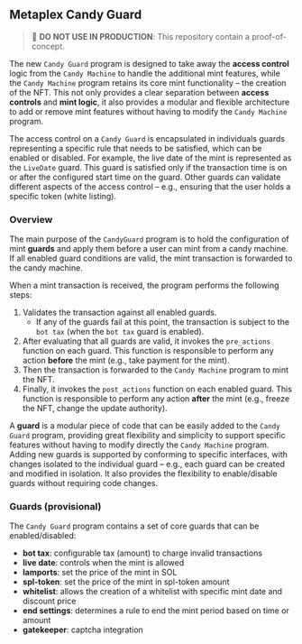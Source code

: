 ## Metaplex Candy Guard

> 🛑 **DO NOT USE IN PRODUCTION**: This repository contain a proof-of-concept.

The new `Candy Guard` program is designed to take away the **access control** logic from the `Candy Machine` to handle the additional mint features, while the `Candy Machine` program retains its core mint functionality – the creation of the NFT. This not only provides a clear separation between **access controls** and **mint logic**, it also provides a modular and flexible architecture to add or remove mint features without having to modify the `Candy Machine` program.

The access control on a `Candy Guard` is encapsulated in individuals guards representing a specific rule that needs to be satisfied, which can be enabled or disabled. For example, the live date of the mint is represented as the `LiveDate` guard. This guard is satisfied only if the transaction time is on or after the configured start time on the guard. Other guards can validate different aspects of the access control – e.g., ensuring that the user holds a specific token (white listing).

### Overview

The main purpose of the `CandyGuard` program is to hold the configuration of mint **guards** and apply them before a user can mint from a candy machine. If all enabled guard conditions are valid, the mint transaction is forwarded to the candy machine.

When a mint transaction is received, the program performs the following steps:

1. Validates the transaction against all enabled guards.
    - If any of the guards fail at this point, the transaction is subject to the `bot tax` (when the `bot tax` guard is enabled).
2. After evaluating that all guards are valid, it invokes the `pre_actions` function on each guard. This function is responsible to perform any action **before** the mint (e.g., take payment for the mint).
3. Then the transaction is forwarded to the `Candy Machine` program to mint the NFT. 
4. Finally, it invokes the `post_actions` function on each enabled guard. This function is responsible to perform any action **after** the mint (e.g., freeze the NFT, change the update authority).

A **guard** is a modular piece of code that can be easily added to the `Candy Guard` program, providing great flexibility and simplicity to support specific features without having to modify directly the `Candy Machine` program. Adding new guards is supported by conforming to specific interfaces, with changes isolated to the individual guard – e.g., each guard can be created and modified in isolation. It also provides the flexibility to enable/disable guards without requiring code changes.

### Guards (provisional)

The `Candy Guard` program contains a set of core guards that can be enabled/disabled:

- **bot tax**: configurable tax (amount) to charge invalid transactions
- **live date**: controls when the mint is allowed
- **lamports**: set the price of the mint in SOL
- **spl-token**: set the price of the mint in spl-token amount
- **whitelist**: allows the creation of a whitelist with specific mint date and discount price
- **end settings**: determines a rule to end the mint period based on time or amount
- **gatekeeper**: captcha integration
